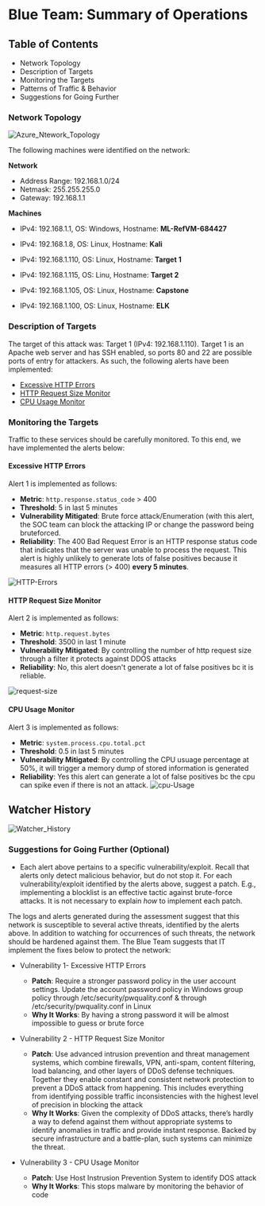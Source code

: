 # Blue Team: Summary of Operations

## Table of Contents
- Network Topology
- Description of Targets
- Monitoring the Targets
- Patterns of Traffic & Behavior
- Suggestions for Going Further

### Network Topology

![Azure_Ntework_Topology](https://user-images.githubusercontent.com/74498617/122336908-8a7d7600-cf0b-11eb-89d3-f2b914edf9cd.png)

The following machines were identified on the network:

**Network**
- Address Range: 192.168.1.0/24
 - Netmask: 255.255.255.0
  - Gateway: 192.168.1.1

**Machines**

- IPv4: 192.168.1.1,  OS: Windows, Hostname: **ML-RefVM-684427**

- IPv4: 192.168.1.8, OS: Linux, Hostname: **Kali**

- IPv4: 192.168.1.110, OS: Linux, Hostname: **Target 1**

- IPv4: 192.168.1.115, OS: Linu, Hostname: **Target 2**

- IPv4: 192.168.1.105, OS: Linux, Hostname: **Capstone**

- IPv4: 192.168.1.100, OS: Linux, Hostname: **ELK**

### Description of Targets

The target of this attack was: Target 1 (IPv4: 192.168.1.110).
Target 1 is an Apache web server and has SSH enabled, so ports 80 and 22 are possible ports of entry for attackers. As such, the following alerts have been implemented:

* [Excessive HTTP Errors](#excessive-http-errors)
* [HTTP Request Size Monitor](#http-request-size-monitor)
* [CPU Usage Monitor](#cpu-usage-monitor)



### Monitoring the Targets

Traffic to these services should be carefully monitored. To this end, we have implemented the alerts below:

#### Excessive HTTP Errors
Alert 1 is implemented as follows:
  - **Metric**: `http.response.status_code` > 400
  - **Threshold**: 5 in last 5 minutes
  - **Vulnerability Mitigated**: Brute force attack/Enumeration (with this alert, the SOC team can block the attacking IP or change the password being bruteforced.
  - **Reliability**: The 400 Bad Request Error is an HTTP response status code that indicates that the server was unable to process the request. This alert is highly unlikely to generate lots of false positives because it measures all HTTP errors (> 400) **every 5 minutes**.

![HTTP-Errors](https://user-images.githubusercontent.com/74498617/122436371-c560c780-cf66-11eb-8830-a4c21e245f55.png)

#### HTTP Request Size Monitor
Alert 2 is implemented as follows:
  - **Metric**: `http.request.bytes`
  - **Threshold**: 3500 in last 1 minute
  - **Vulnerability Mitigated**: By controlling the number of http request size through a filter it protects against DDOS attacks
  - **Reliability**: No, this alert doesn't generate a lot of false positives bc it is reliable.

![request-size](https://user-images.githubusercontent.com/74498617/122436471-d6a9d400-cf66-11eb-87c3-e05bbe878fec.png)

#### CPU Usage Monitor
Alert 3 is implemented as follows:
  - **Metric**: `system.process.cpu.total.pct`
  - **Threshold**: 0.5 in last 5 minutes
  - **Vulnerability Mitigated**: By controlling the CPU usuage percentage at 50%, it will trigger a memory dump of stored information is generated
  - **Reliability**: Yes this alert can generate a lot of false positives bc the cpu can spike even if there is not an attack.
![cpu-Usage](https://user-images.githubusercontent.com/74498617/122436580-f0e3b200-cf66-11eb-87fd-f2b226978767.png)

## Watcher History

![Watcher_History](https://user-images.githubusercontent.com/74498617/122436835-238daa80-cf67-11eb-9f29-3f35eec09b46.png)



### Suggestions for Going Further (Optional)
- Each alert above pertains to a specific vulnerability/exploit. Recall that alerts only detect malicious behavior, but do not stop it. For each vulnerability/exploit identified by the alerts above, suggest a patch. E.g., implementing a blocklist is an effective tactic against brute-force attacks. It is not necessary to explain _how_ to implement each patch.

The logs and alerts generated during the assessment suggest that this network is susceptible to several active threats, identified by the alerts above. In addition to watching for occurrences of such threats, the network should be hardened against them. The Blue Team suggests that IT implement the fixes below to protect the network:
- Vulnerability 1- Excessive HTTP Errors
  - **Patch**: Require a stronger password policy in the user account settings. Update the account password policy in Windows group policy through /etc/security/pwquality.conf & through /etc/security/pwquality.conf in Linux
  -  **Why It Works**: By having a strong password it will be almost impossible to guess or brute force
  
- Vulnerability 2 - HTTP Request Size Monitor
  - **Patch**: Use advanced intrusion prevention and threat management systems, which combine firewalls, VPN, anti-spam, content filtering, load balancing, and other layers of DDoS defense techniques. Together they enable constant and consistent network protection to prevent a DDoS attack from happening. This includes everything from identifying possible traffic inconsistencies with the highest level of precision in blocking the attack
  - **Why It Works**: Given the complexity of DDoS attacks, there’s hardly a way to defend against them without appropriate systems to identify anomalies in traffic and provide instant response. Backed by secure infrastructure and a battle-plan, such systems can minimize the threat.
 
- Vulnerability 3 - CPU Usage Monitor
  - **Patch**: Use Host Instrusion Prevention System to identify DOS attack
  - **Why It Works**: This stops malware by monitoring the behavior of code
